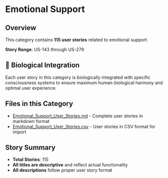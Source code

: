 # Emotional Support

## Overview

This category contains **115 user stories** related to emotional support.

**Story Range**: US-143 through US-279


## 🧬 Biological Integration

Each user story in this category is biologically integrated with specific consciousness systems to ensure maximum human-biological harmony and optimal user experience.

## Files in this Category

- [Emotional_Support_User_Stories.md](Emotional_Support_User_Stories.md) - Complete user stories in markdown format
- [Emotional_Support_User_Stories.csv](Emotional_Support_User_Stories.csv) - User stories in CSV format for import

## Story Summary

- **Total Stories**: 115
- **All titles are descriptive** and reflect actual functionality
- **All descriptions** follow proper user story format

